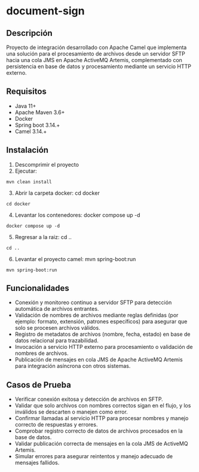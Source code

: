 # document-sign

## Descripción
Proyecto de integración desarrollado con Apache Camel que implementa una solución para el procesamiento de archivos desde un servidor SFTP hacia una cola JMS en Apache ActiveMQ Artemis, complementado con persistencia en base de datos y procesamiento mediante un servicio HTTP externo.

## Requisitos
- Java 11+
- Apache Maven 3.6+
- Docker
- Spring boot 3.14.+
- Camel 3.14.+

## Instalación
1. Descomprimir el proyecto
2. Ejecutar: 
```console
mvn clean install
```
3. Abrir la carpeta docker: cd docker
```console
cd docker
```
4. Levantar los contenedores: docker compose up -d
```console
docker compose up -d
```
5. Regresar a la raiz: cd ..
```console
cd ..
```
6. Levantar el proyecto camel: mvn spring-boot:run
```console
mvn spring-boot:run
```

## Funcionalidades
- Conexión y monitoreo continuo a servidor SFTP para detección automática de archivos entrantes.
- Validación de nombres de archivos mediante reglas definidas (por ejemplo: formato, extensión, patrones específicos) para asegurar que solo se procesen archivos válidos.
- Registro de metadatos de archivos (nombre, fecha, estado) en base de datos relacional para trazabilidad.
- Invocación a servicio HTTP externo para procesamiento o validación de nombres de archivos.
- Publicación de mensajes en cola JMS de Apache ActiveMQ Artemis para integración asíncrona con otros sistemas.

## Casos de Prueba
- Verificar conexión exitosa y detección de archivos en SFTP.
- Validar que solo archivos con nombres correctos sigan en el flujo, y los inválidos se descarten o manejen como error.
- Confirmar llamadas al servicio HTTP para procesar nombres y manejo correcto de respuestas y errores.
- Comprobar registro correcto de datos de archivos procesados en la base de datos.
- Validar publicación correcta de mensajes en la cola JMS de ActiveMQ Artemis.
- Simular errores para asegurar reintentos y manejo adecuado de mensajes fallidos.